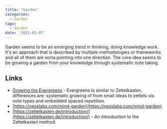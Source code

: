 ```yaml
---
title: "Garden"
categories:
  - Garden
tags:
  - Garden
date: '2021-03-07'
---
```


Garden seems to be an emerging trend in thinking, doing knowledge work. It's an approach that is described by multiple methodologies or frameworks and all of them are sorta pointing into one direction. The core idea seems to be growing a garden from your knowledge through systematic note taking.

## Links

 - [Growing the Evergreens](https://maggieappleton.com/evergreens) - Evergreens is similar to Zettelkasten, differences are: systematic growing of from small ideas to zettels via note types and embedded spaced repetition.
 - [https://nesslabs.com/mind-garden](https://nesslabs.com/mind-garden)
 - [https://zettelkasten.de/introduction/](https://zettelkasten.de/introduction/) - An introduction to the Zettelkasten method.
